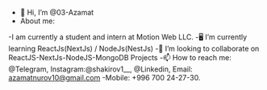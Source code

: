 - 👋 Hi, I’m @03-Azamat
- About me:

-I am currently a student and intern at Motion Web LLC.
-🖥️ I’m currently learning ReactJs(NextJs) / NodeJs(NestJs)
-👯 I’m looking to collaborate on ReactJS-NextJs-NodeJS-MongoDB Projects
-📫 How to reach me: @Telegram, Instagram:@shakirov1__, @Linkedin, Email: azamatnurov10@gmail.com
-Mobile: +996 700 24-27-30.

<!---
03-Azamat/03-Azamat is a ✨ special ✨ repository because its `README.md` (this file) appears on your GitHub profile.
You can click the Preview link to take a look at your changes.
--->
